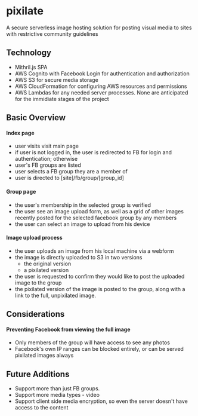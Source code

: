 # pixilate
A secure serverless image hosting solution for posting visual media to sites with restrictive community guidelines

## Technology
- Mithril.js SPA
- AWS Cognito with Facebook Login for authentication and authorization
- AWS S3 for secure media storage
- AWS CloudFormation for configuring AWS resources and permissions
- AWS Lambdas for any needed server processes.  None are anticipated for the immidiate stages of the project


## Basic Overview

#### Index page
- user visits visit main page
- if user is not logged in, the user is redirected to FB for login and authentication; otherwise
- user's FB groups are listed
- user selects a FB group they are a member of
- user is directed to [site]/fb/group/[group_id]

#### Group page
- the user's membership in the selected group is verified
- the user see an image upload form, as well as a grid of other images recently posted for the selected facebook group by any members
- the user can select an image to upload from his device

#### Image upload process
- the user uploads an image from his local machine via a webform
- the image is directly uploaded to S3 in two versions
  - the original version
  - a pixilated version
- the user is requested to confirm they would like to post the uploaded image to the group
- the pixilated version of the image is posted to the group, along with a link to the full, unpixilated image.

## Considerations
#### Preventing Facebook from viewing the full image
- Only members of the group will have access to see any photos
- Facebook's own IP ranges can be blocked entirely, or can be served pixilated images always

## Future Additions
- Support more than just FB groups.
- Support more media types - video
- Support client side media encryption, so even the server doesn't have access to the content


